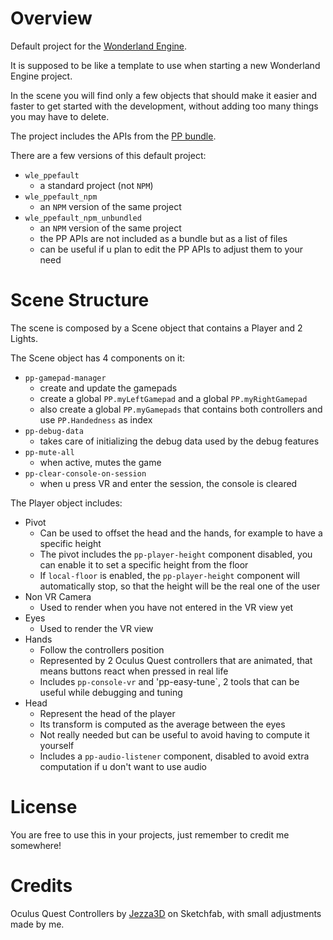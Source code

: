 # Overview

Default project for the [Wonderland Engine](https://wonderlandengine.com/).  

It is supposed to be like a template to use when starting a new Wonderland Engine project.  

In the scene you will find only a few objects that should make it easier and faster to get started with the development, without adding too many things you may have to delete. 

The project includes the APIs from the [PP bundle](https://github.com/SignorPipo/wle_pp).

There are a few versions of this default project:
- `wle_ppefault`
  * a standard project (not `NPM`)
- `wle_ppefault_npm`
  * an `NPM` version of the same project
- `wle_ppefault_npm_unbundled`
  * an `NPM` version of the same project
  * the PP APIs are not included as a bundle but as a list of files
  * can be useful if u plan to edit the PP APIs to adjust them to your need

# Scene Structure
The scene is composed by a Scene object that contains a Player and 2 Lights.

The Scene object has 4 components on it:
- `pp-gamepad-manager`
  * create and update the gamepads
  * create a global `PP.myLeftGamepad` and a global `PP.myRightGamepad`
  * also create a global `PP.myGamepads` that contains both controllers and use `PP.Handedness` as index
- `pp-debug-data`
  * takes care of initializing the debug data used by the debug features
- `pp-mute-all`
  * when active, mutes the game
- `pp-clear-console-on-session`
  * when u press VR and enter the session, the console is cleared

The Player object includes:
- Pivot
  * Can be used to offset the head and the hands, for example to have a specific height
  * The pivot includes the `pp-player-height` component disabled, you can enable it to set a specific height from the floor
  * If `local-floor` is enabled, the `pp-player-height` component will automatically stop, so that the height will be the real one of the user
- Non VR Camera
  * Used to render when you have not entered in the VR view yet
- Eyes
  * Used to render the VR view
- Hands
  * Follow the controllers position
  * Represented by 2 Oculus Quest controllers that are animated, that means buttons react when pressed in real life
  * Includes `pp-console-vr` and 'pp-easy-tune`, 2 tools that can be useful while debugging and tuning
- Head
  * Represent the head of the player
  * Its transform is computed as the average between the eyes
  * Not really needed but can be useful to avoid having to compute it yourself
  * Includes a `pp-audio-listener` component, disabled to avoid extra computation if u don't want to use audio

# License
You are free to use this in your projects, just remember to credit me somewhere!

# Credits
Oculus Quest Controllers by [Jezza3D](https://sketchfab.com/Jezza3D) on Sketchfab, with small adjustments made by me.
